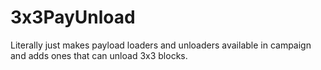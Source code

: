 # 3x3PayUnload
Literally just makes payload loaders and unloaders available in campaign and adds ones that can unload 3x3 blocks.
